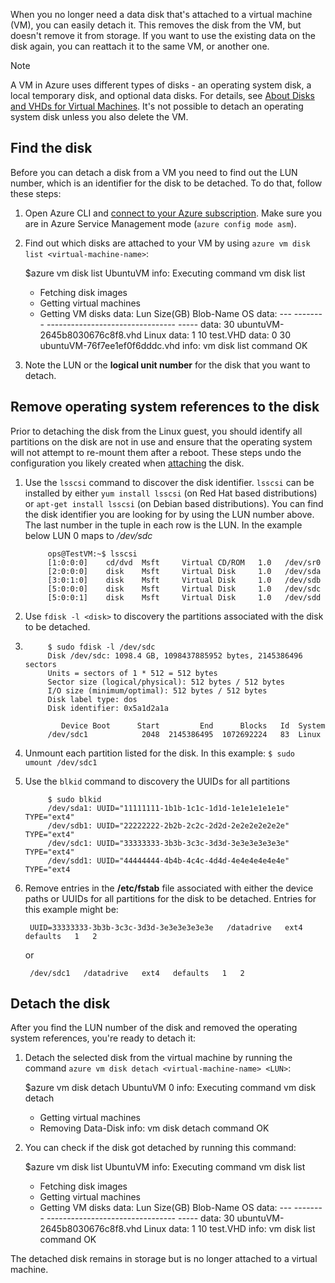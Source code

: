 When you no longer need a data disk that's attached to a virtual machine (VM), you can easily detach it. This removes the disk from the VM, but doesn't remove it from storage. If you want to use the existing data on the disk again, you can reattach it to the same VM, or another one.  

> [!NOTE]
> A VM in Azure uses different types of disks - an operating system disk, a local temporary disk, and optional data disks. For details, see [About Disks and VHDs for Virtual Machines](../articles/virtual-machines/virtual-machines-linux-about-disks-vhds.md). It's not possible to detach an operating system disk unless you also delete the VM.
> 
> 

## Find the disk
Before you can detach a disk from a VM you need to find out the LUN number, which is an identifier for the disk to be detached. To do that, follow these steps:

1. Open Azure CLI and [connect to your Azure subscription](../articles/xplat-cli-connect.md). Make sure you are in Azure Service Management mode (`azure config mode asm`).
2. Find out which disks are attached to your VM by using `azure vm disk list
   <virtual-machine-name>`:
   
    $azure vm disk list UbuntuVM
    info:    Executing command vm disk list
   
   * Fetching disk images
   * Getting virtual machines
   * Getting VM disks
     data:    Lun  Size(GB)  Blob-Name                         OS
     data:    ---  --------  --------------------------------  -----
     data:         30        ubuntuVM-2645b8030676c8f8.vhd  Linux
     data:    1    10        test.VHD
     data:    0    30        ubuntuVM-76f7ee1ef0f6dddc.vhd
     info:    vm disk list command OK
3. Note the LUN or the **logical unit number** for the disk that you want to detach.

## Remove operating system references to the disk
Prior to detaching the disk from the Linux guest, you should identify all partitions on the disk are not in use and ensure that the operating system will not attempt to re-mount them after a reboot. These steps undo the configuration you likely created when [attaching](../articles/virtual-machines/virtual-machines-linux-classic-attach-disk.md) the disk.

1. Use the `lsscsi` command to discover the disk identifier. `lsscsi` can be installed by either `yum install lsscsi` (on Red Hat based distributions) or `apt-get install lsscsi` (on Debian based distributions). You can find the disk identifier you are looking for by using the LUN number above. The last number in the tuple in each row is the LUN. In the example below LUN 0 maps to */dev/sdc*
   
            ops@TestVM:~$ lsscsi
            [1:0:0:0]    cd/dvd  Msft     Virtual CD/ROM   1.0   /dev/sr0
            [2:0:0:0]    disk    Msft     Virtual Disk     1.0   /dev/sda
            [3:0:1:0]    disk    Msft     Virtual Disk     1.0   /dev/sdb
            [5:0:0:0]    disk    Msft     Virtual Disk     1.0   /dev/sdc
            [5:0:0:1]    disk    Msft     Virtual Disk     1.0   /dev/sdd
2. Use `fdisk -l <disk>` to discovery the partitions associated with the disk to be detached.
3.          $ sudo fdisk -l /dev/sdc
            Disk /dev/sdc: 1098.4 GB, 1098437885952 bytes, 2145386496 sectors
            Units = sectors of 1 * 512 = 512 bytes
            Sector size (logical/physical): 512 bytes / 512 bytes
            I/O size (minimum/optimal): 512 bytes / 512 bytes
            Disk label type: dos
            Disk identifier: 0x5a1d2a1a
   
               Device Boot      Start         End      Blocks   Id  System
            /dev/sdc1            2048  2145386495  1072692224   83  Linux
4. Unmount each partition listed for the disk. In this example: `$ sudo umount /dev/sdc1`
5. Use the `blkid` command to discovery the UUIDs for all partitions
   
            $ sudo blkid
            /dev/sda1: UUID="11111111-1b1b-1c1c-1d1d-1e1e1e1e1e1e" TYPE="ext4"
            /dev/sdb1: UUID="22222222-2b2b-2c2c-2d2d-2e2e2e2e2e2e" TYPE="ext4"
            /dev/sdc1: UUID="33333333-3b3b-3c3c-3d3d-3e3e3e3e3e3e" TYPE="ext4"
            /dev/sdd1: UUID="44444444-4b4b-4c4c-4d4d-4e4e4e4e4e4e" TYPE="ext4
6. Remove entries in the **/etc/fstab** file associated with either the device paths or UUIDs for all partitions for the disk to be detached.  Entries for this example might be:
   
        UUID=33333333-3b3b-3c3c-3d3d-3e3e3e3e3e3e   /datadrive   ext4   defaults   1   2
   or
   
        /dev/sdc1   /datadrive   ext4   defaults   1   2

## Detach the disk
After you find the LUN number of the disk and removed the operating system references, you're ready to detach it:

1. Detach the selected disk from the virtual machine by running the command `azure vm disk detach
   <virtual-machine-name> <LUN>`:
   
    $azure vm disk detach UbuntuVM 0
    info:    Executing command vm disk detach
   
   * Getting virtual machines
   * Removing Data-Disk
     info:    vm disk detach command OK
2. You can check if the disk got detached by running this command:
   
    $azure vm disk list UbuntuVM
    info:    Executing command vm disk list
   
   * Fetching disk images
   * Getting virtual machines
   * Getting VM disks
     data:    Lun  Size(GB)  Blob-Name                         OS
     data:    ---  --------  --------------------------------  -----
     data:         30        ubuntuVM-2645b8030676c8f8.vhd  Linux
     data:    1    10        test.VHD
     info:    vm disk list command OK

The detached disk remains in storage but is no longer attached to a virtual machine.

